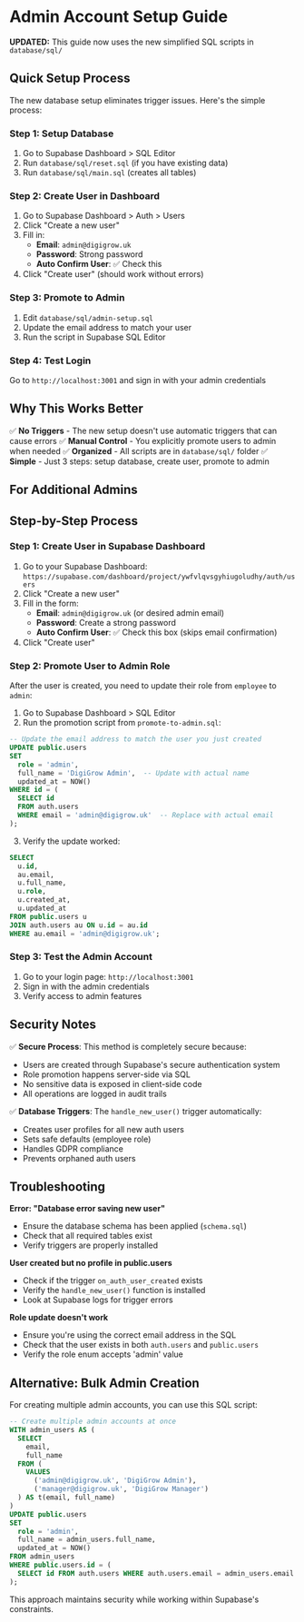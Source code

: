 # Admin Account Setup Guide

**UPDATED:** This guide now uses the new simplified SQL scripts in `database/sql/`

## Quick Setup Process

The new database setup eliminates trigger issues. Here's the simple process:

### Step 1: Setup Database
1. Go to Supabase Dashboard > SQL Editor
2. Run `database/sql/reset.sql` (if you have existing data)
3. Run `database/sql/main.sql` (creates all tables)

### Step 2: Create User in Dashboard
1. Go to Supabase Dashboard > Auth > Users
2. Click "Create a new user"
3. Fill in:
   - **Email**: `admin@digigrow.uk`
   - **Password**: Strong password
   - **Auto Confirm User**: ✅ Check this
4. Click "Create user" (should work without errors)

### Step 3: Promote to Admin
1. Edit `database/sql/admin-setup.sql`
2. Update the email address to match your user
3. Run the script in Supabase SQL Editor

### Step 4: Test Login
Go to `http://localhost:3001` and sign in with your admin credentials

## Why This Works Better

✅ **No Triggers** - The new setup doesn't use automatic triggers that can cause errors
✅ **Manual Control** - You explicitly promote users to admin when needed
✅ **Organized** - All scripts are in `database/sql/` folder
✅ **Simple** - Just 3 steps: setup database, create user, promote to admin

## For Additional Admins

## Step-by-Step Process

### Step 1: Create User in Supabase Dashboard

1. Go to your Supabase Dashboard: `https://supabase.com/dashboard/project/ywfvlqvsgyhiugoludhy/auth/users`
2. Click "Create a new user"
3. Fill in the form:
   - **Email**: `admin@digigrow.uk` (or desired admin email)
   - **Password**: Create a strong password
   - **Auto Confirm User**: ✅ Check this box (skips email confirmation)
4. Click "Create user"

### Step 2: Promote User to Admin Role

After the user is created, you need to update their role from `employee` to `admin`:

1. Go to Supabase Dashboard > SQL Editor
2. Run the promotion script from `promote-to-admin.sql`:

```sql
-- Update the email address to match the user you just created
UPDATE public.users 
SET 
  role = 'admin',
  full_name = 'DigiGrow Admin',  -- Update with actual name
  updated_at = NOW()
WHERE id = (
  SELECT id 
  FROM auth.users 
  WHERE email = 'admin@digigrow.uk'  -- Replace with actual email
);
```

3. Verify the update worked:

```sql
SELECT 
  u.id,
  au.email,
  u.full_name,
  u.role,
  u.created_at,
  u.updated_at
FROM public.users u
JOIN auth.users au ON u.id = au.id
WHERE au.email = 'admin@digigrow.uk';
```

### Step 3: Test the Admin Account

1. Go to your login page: `http://localhost:3001`
2. Sign in with the admin credentials
3. Verify access to admin features

## Security Notes

✅ **Secure Process**: This method is completely secure because:
- Users are created through Supabase's secure authentication system
- Role promotion happens server-side via SQL
- No sensitive data is exposed in client-side code
- All operations are logged in audit trails

✅ **Database Triggers**: The `handle_new_user()` trigger automatically:
- Creates user profiles for all new auth users
- Sets safe defaults (employee role)
- Handles GDPR compliance
- Prevents orphaned auth users

## Troubleshooting

**Error: "Database error saving new user"**
- Ensure the database schema has been applied (`schema.sql`)
- Check that all required tables exist
- Verify triggers are properly installed

**User created but no profile in public.users**
- Check if the trigger `on_auth_user_created` exists
- Verify the `handle_new_user()` function is installed
- Look at Supabase logs for trigger errors

**Role update doesn't work**
- Ensure you're using the correct email address in the SQL
- Check that the user exists in both `auth.users` and `public.users`
- Verify the role enum accepts 'admin' value

## Alternative: Bulk Admin Creation

For creating multiple admin accounts, you can use this SQL script:

```sql
-- Create multiple admin accounts at once
WITH admin_users AS (
  SELECT 
    email,
    full_name
  FROM (
    VALUES 
      ('admin@digigrow.uk', 'DigiGrow Admin'),
      ('manager@digigrow.uk', 'DigiGrow Manager')
  ) AS t(email, full_name)
)
UPDATE public.users 
SET 
  role = 'admin',
  full_name = admin_users.full_name,
  updated_at = NOW()
FROM admin_users
WHERE public.users.id = (
  SELECT id FROM auth.users WHERE auth.users.email = admin_users.email
);
```

This approach maintains security while working within Supabase's constraints.